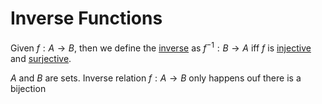 # Inverse Functions

Given $f:A \rightarrow B$, then we define the <u>inverse</u> as $f^{-1}:B \rightarrow A$ iff $f$ is [injective](/Glossary/functions/injective-functions.md) and [surjective](/Glossary/functions/surjective-functions.md).

$A$ and $B$ are sets. Inverse relation $f: A \rightarrow B$ only happens ouf there is a bijection
